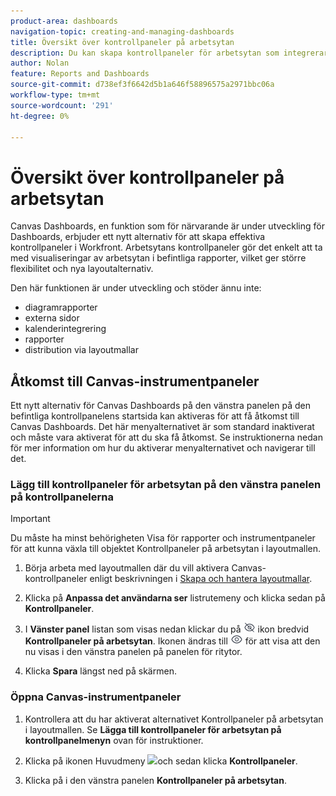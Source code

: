 ```yaml
---
product-area: dashboards
navigation-topic: creating-and-managing-dashboards
title: Översikt över kontrollpaneler på arbetsytan
description: Du kan skapa kontrollpaneler för arbetsytan som integrerar visualiseringar för arbetsytan i rapporten med traditionella rapporter och har nya layoutalternativ.
author: Nolan
feature: Reports and Dashboards
source-git-commit: d738ef3f6642d5b1a646f58896575a2971bbc06a
workflow-type: tm+mt
source-wordcount: '291'
ht-degree: 0%

---
```



# Översikt över kontrollpaneler på arbetsytan

Canvas Dashboards, en funktion som för närvarande är under utveckling för Dashboards, erbjuder ett nytt alternativ för att skapa effektiva kontrollpaneler i Workfront. Arbetsytans kontrollpaneler gör det enkelt att ta med visualiseringar av arbetsytan i befintliga rapporter, vilket ger större flexibilitet och nya layoutalternativ.

Den här funktionen är under utveckling och stöder ännu inte:
* diagramrapporter
* externa sidor
* kalenderintegrering
* rapporter
* distribution via layoutmallar

## Åtkomst till Canvas-instrumentpaneler

Ett nytt alternativ för Canvas Dashboards på den vänstra panelen på den befintliga kontrollpanelens startsida kan aktiveras för att få åtkomst till Canvas Dashboards. Det här menyalternativet är som standard inaktiverat och måste vara aktiverat för att du ska få åtkomst. Se instruktionerna nedan för mer information om hur du aktiverar menyalternativet och navigerar till det.

### Lägg till kontrollpaneler för arbetsytan på den vänstra panelen på kontrollpanelerna

>[!IMPORTANT]
>
>Du måste ha minst behörigheten Visa för rapporter och instrumentpaneler för att kunna växla till objektet Kontrollpaneler på arbetsytan i layoutmallen.

1. Börja arbeta med layoutmallen där du vill aktivera Canvas-kontrollpaneler enligt beskrivningen i [Skapa och hantera layoutmallar](../../../administration-and-setup/customize-workfront/use-layout-templates/create-and-manage-layout-templates.md).

1. Klicka på **Anpassa det användarna ser** listrutemeny och klicka sedan på **Kontrollpaneler**.

1. I **Vänster panel** listan som visas nedan klickar du på ![](assets/delete-secondary-nav-item.png) ikon bredvid **Kontrollpaneler på arbetsytan**. Ikonen ändras till ![](assets/add-secondary-nav-item.png) för att visa att den nu visas i den vänstra panelen på panelen för ritytor.

1. Klicka **Spara** längst ned på skärmen.

### Öppna Canvas-instrumentpaneler

1. Kontrollera att du har aktiverat alternativet Kontrollpaneler på arbetsytan i layoutmallen. Se **Lägga till kontrollpaneler för arbetsytan på kontrollpanelmenyn** ovan för instruktioner.

1. Klicka på ikonen Huvudmeny ![](assets/main-menu-icon.png)och sedan klicka **Kontrollpaneler**.

1. Klicka på i den vänstra panelen **Kontrollpaneler på arbetsytan**.
